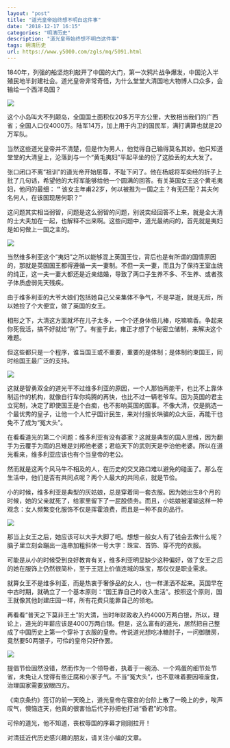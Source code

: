 ```yaml
---
layout: "post"
title: "道光皇帝始终想不明白这件事"
date: "2018-12-17 16:15"
categories: "明清历史"
description: "道光皇帝始终想不明白这件事"
tags: 明清历史
url: https://www.y5000.com/zgls/mq/5091.html
---
```






1840年，列强的船坚炮利敲开了中国的大门，第一次鸦片战争爆发，中国沦入半殖民地半封建社会。道光皇帝非常奇怪，为什么堂堂大清国地大物博人口众多，会输给一个西洋岛国？

![](https://img.y5000.com/uploads/allimg/161114/8-16111410432A20.jpg)

这个小岛叫大不列颠岛，全国国土面积仅20多万平方公里，大致相当我们的广西省；全国人口仅4000万。陆军14万，加上用于内卫的国民军，满打满算也就是20万军队。

当然这些道光皇帝并不清楚，但是作为男人，他觉得自己输得莫名其妙。他只知道堂堂的大清皇上，沦落到与一个“黄毛夷妇”平起平坐的份了这脸丢的太大发了。

张口闭口不离“祖训”的道光帝开始屈尊，不耻下问了。他在杨威将军奕经的折子上批了几句话，希望他的大将军能够给他一个圆满的回答。有关英国女王这个黄毛夷妇，他问的最细：
**“** 该女主年甫22岁，何以被推为一国之主？有无匹配？其夫何名何人，在该国现居何职？”

这问题其实相当弱智，问题是这么弱智的问题，别说奕经回答不上来，就是全大清的士大夫加在一起，也解释不出来啊。这些问题中，道光最纳闷的，首先就是夷妇是如何做上一国之主的。

![](https://img.y5000.com/uploads/allimg/161114/8-16111410431Y28.jpg)

当然维多利亚这个“夷妇”之所以能够混上英国王位，背后也是有所谓的国情原因的，那就是英国国王都得遵循一夫一妻制。不但一夫一妻，而且为了保持王室血统的纯正，这一夫一妻大都还是近亲结婚，导致了两口子生养不多、不生养、或者孩子体质虚弱先天残疾。

由于维多利亚的大爷大娘们包括她自己父亲集体不争气，不是早逝，就是无后，所以她捡了个大便宜，做了英国的女王。

相形之下，大清这方面就坏在儿子太多，一个个还身体倍儿棒，吃嘛嘛香。争起来你死我活，搞不好就给“削”了。有鉴于此，雍正才想了个秘密立储制，来解决这个难题。

但这些都只是一个程序，谁当国王或不重要，重要的是体制；是体制约束国王，同时给国王最广泛的支持。

![](https://img.y5000.com/uploads/allimg/161114/8-161114104305I8.jpg)

这就是智勇双全的道光干不过维多利亚的原因，一个人那怕再能干，也比不上靠体制运作的机构，就像自行车你捣腾的再快，也比不过一辆老爷车。因为英国的君主立宪制，决定了即使国王是个白痴，也不影响英国的国事。不像大清，仅是挑选一个最优秀的皇子，让他一个人忙乎国计民生，来对付擅长哄骗的众大臣，再能干也免不了成为“冤大头”。

在看看道光的第二个问题：维多利亚有没有婆家？这就是典型的国人思维，因为翻手为云覆手为雨的吕雉是刘邦他老婆；君临天下的武则天是李治他老婆。所以在道光看来，维多利亚应该也有个当皇帝的老公。

然而就是这两个风马牛不相及的人，在历史的交叉路口难以避免的碰面了。那么在生活中，他们是否有共同点呢？两个人最大的共同点，就是节俭。

小的时候，维多利亚是典型的灰姑娘，总是穿着同一套衣服。因为她出生8个月的时候，她的父亲就死了，给家里留下了一屁股债务。而且，小姑娘被灌输这样一种观念：女人频繁变化服饰不仅是挥霍浪费，而且是一种不良的品行。

![](https://img.y5000.com/uploads/allimg/161114/8-161114104254244.jpg)

那当上女王之后，她应该可以大手大脚了吧。想想一般女人有了钱会去做什么呢？脑子里立刻会蹦出一连串加粗斜体一号大字：珠宝、首饰、穿不完的衣服。

可能是从小的时候受到良好教育有关，维多利亚明显缺少这种偏好，做了女王之后的她在服饰上仍然很简朴，至于王冠上价值连城的珠宝，那仅仅是职业需求。

就算女王不是维多利亚，而是热衷于奢侈品的女人，也一样潇洒不起来。英国早在中古时期，就确立了一个基本原则：“国王靠自己的收入生活”。按照这个原则，国王就像其他封建庄园一样，所有花费只能靠自己的领地。

再看看“普天之下莫非王土”的大清，当时年财政收入约4000万两白银，所以，理论上，道光的年薪应该是4000万两白银。但是，这么富有的道光，居然把自己整成了中国历史上第一个穿补丁衣服的皇帝。传说道光想吃冰糖肘子，一问御膳房，竟然要50两银子，可伶的皇帝只好作罢。

![](https://img.y5000.com/uploads/allimg/161114/8-161114104245920.jpg)

提倡节俭固然没错，然而作为一个领导者，执着于一碗汤、一个鸡蛋的细节处节省，未免让人觉得有些迂腐和小家子气。不当“冤大头”，也不意味着要因噎废食，治理国家需要放眼四方。

《南京条约》签订的前一天晚上，道光皇帝在寝宫的台阶上散了一晚上的步，唉声叹气，懊恼连天，他真的很害怕后代子孙把他打进“昏君”的冷宫。

可伶的道光，他不知道，丧权辱国的序幕才刚刚拉开！

对清廷近代历史感兴趣的朋友，请关注小编的文章。
